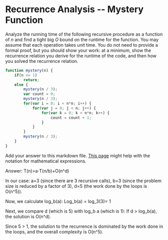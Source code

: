 # Recurrence Analysis -- Mystery Function

Analyze the running time of the following recursive procedure as a function of
$n$ and find a tight big $O$ bound on the runtime for the function. You may
assume that each operation takes unit time. You do not need to provide a formal
proof, but you should show your work: at a minimum, show the recurrence relation
you derive for the runtime of the code, and then how you solved the recurrence
relation.

```javascript
function mystery(n) {
    if(n <= 1)
        return;
    else {
        mystery(n / 3);
        var count = 0;
        mystery(n / 3);
        for(var i = 0; i < n*n; i++) {
            for(var j = 0; j < n; j++) {
                for(var k = 0; k < n*n; k++) {
                    count = count + 1;
                }
            }
        }
        mystery(n / 3);
    }
}
```

Add your answer to this markdown file. [This
page](https://docs.github.com/en/get-started/writing-on-github/working-with-advanced-formatting/writing-mathematical-expressions)
might help with the notation for mathematical expressions.

Answer: 
T(n)=a⋅T(n/b)+O(n^d)

In our case:
    a=3 (since there are 3 recursive calls),
    b=3 (since the problem size is reduced by a factor of 3),
    d=5 (the work done by the loops is O(n^5)).
    
Now, we calculate log_⁡b(a):
Log_⁡b(a) = log_⁡3(3)= 1

Next, we compare d (which is 5) with log_⁡b a (which is 1):
If d > log⁡_b(​a), the solution is O(n^d).

Since 5 > 1, the solution to the recurrence is dominated by the work done in the loops, and the overall complexity is O(n^5).
